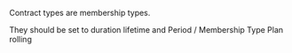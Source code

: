 Contract types are membership types.

They should be set to duration lifetime and Period / Membership Type Plan rolling
